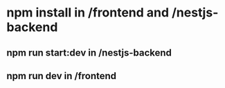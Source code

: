 # npm install in /frontend and /nestjs-backend

## npm run start:dev in /nestjs-backend
## npm run dev in /frontend